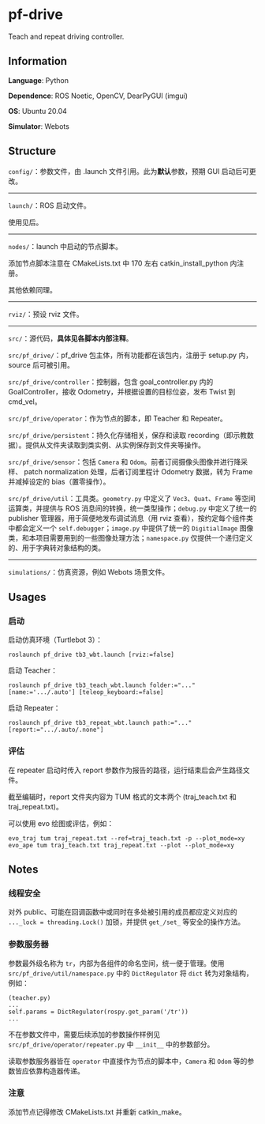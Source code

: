 # pf-drive
Teach and repeat driving controller.

## Information

**Language**: Python

**Dependence**: ROS Noetic, OpenCV, DearPyGUI (imgui)

**OS**: Ubuntu 20.04

**Simulator**: Webots

## Structure

`config/`：参数文件，由 .launch 文件引用。此为**默认**参数，预期 GUI 启动后可更改。

---

`launch/`：ROS 启动文件。

使用见后。

---

`nodes/`：launch 中启动的节点脚本。

添加节点脚本注意在 CMakeLists.txt 中 170 左右 catkin_install_python 内注册。

其他依赖同理。

---

`rviz/`：预设 rviz 文件。

---

`src/`：源代码，**具体见各脚本内部注释**。

`src/pf_drive/`：pf_drive 包主体，所有功能都在该包内，注册于 setup.py 内，source 后可被引用。

`src/pf_drive/controller`：控制器，包含 goal_controller.py 内的 GoalController，接收 Odometry，并根据设置的目标位姿，发布 Twist 到 cmd_vel。

`src/pf_drive/operator`：作为节点的脚本，即 Teacher 和 Repeater。

`src/pf_drive/persistent`：持久化存储相关，保存和读取 recording（即示教数据）。提供从文件夹读取到类实例、从实例保存到文件夹等操作。

`src/pf_drive/sensor`：包括 `Camera` 和 `Odom`。前者订阅摄像头图像并进行降采样、
patch normalization 处理，后者订阅里程计 Odometry 数据，转为 Frame 并减掉设定的 bias（置零操作）。

`src/pf_drive/util`：工具类。`geometry.py` 中定义了 `Vec3`、`Quat`、`Frame` 等空间运算类，并提供与 ROS 消息间的转换，统一类型操作；`debug.py` 中定义了统一的 publisher 管理器，用于简便地发布调试消息（用 rviz 查看），按约定每个组件类中都会定义一个 `self.debugger`；`image.py` 中提供了统一的 `DigitialImage` 图像类，和本项目需要用到的一些图像处理方法；`namespace.py` 仅提供一个递归定义的、用于字典转对象结构的类。

---

`simulations/`：仿真资源，例如 Webots 场景文件。

## Usages

### 启动

启动仿真环境（Turtlebot 3）：

```
roslaunch pf_drive tb3_wbt.launch [rviz:=false]
```

启动 Teacher：

```
roslaunch pf_drive tb3_teach_wbt.launch folder:="..." [name:='.../.auto'] [teleop_keyboard:=false]
```

启动 Repeater：

```
roslaunch pf_drive tb3_repeat_wbt.launch path:="..." [report:=".../.auto/.none"]
```

### 评估

在 repeater 启动时传入 report 参数作为报告的路径，运行结束后会产生路径文件。

截至编辑时，report 文件夹内容为 TUM 格式的文本两个 (traj_teach.txt 和 traj_repeat.txt)。

可以使用 evo 绘图或评估，例如：

```
evo_traj tum traj_repeat.txt --ref=traj_teach.txt -p --plot_mode=xy
evo_ape tum traj_teach.txt traj_repeat.txt --plot --plot_mode=xy
```

## Notes

### 线程安全

对外 public、可能在回调函数中或同时在多处被引用的成员都应定义对应的 `..._lock = threading.Lock()` 加锁，并提供 `get_/set_` 等安全的操作方法。

### 参数服务器

参数最外级名称为 `tr`，内部为各组件的命名空间，统一便于管理。使用 `src/pf_drive/util/namespace.py` 中的 `DictRegulator` 将 `dict` 转为对象结构，例如：

```
(teacher.py)
...
self.params = DictRegulator(rospy.get_param('/tr'))
...
```

不在参数文件中，需要后续添加的参数操作样例见 `src/pf_drive/operator/repeater.py` 中 `__init__` 中的参数部分。

读取参数服务器皆在 `operator` 中直接作为节点的脚本中，`Camera` 和 `Odom` 等的参数皆应依靠构造器传递。

### 注意

添加节点记得修改 CMakeLists.txt 并重新 catkin_make。
